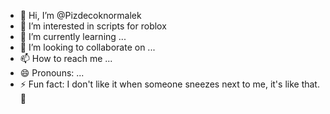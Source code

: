 - 👋 Hi, I’m @Pizdecoknormalek
- 👀 I’m interested in scripts for roblox 
- 🌱 I’m currently learning ...
- 💞️ I’m looking to collaborate on ...
- 📫 How to reach me ...
- 😄 Pronouns: ...
- ⚡ Fun fact: I don't like it when someone sneezes next to me, it's like that. 🥶

<!---
Pizdecoknormalek/Pizdecoknormalek is a ✨ special ✨ repository because its `README.md` (this file) appears on your GitHub profile.
You can click the Preview link to take a look at your changes.
--->
